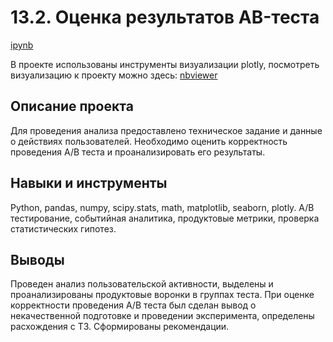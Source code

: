 # 13.2. Оценка результатов AB-теста

[ipynb](https://github.com/Natalyas23/Portfolio/blob/main/13.2.%20Выпуск_Оценка%20результатов%20AB-теста/13.%20Выпуск_Оценка%20результатов%20AB-теста.ipynb)

В проекте использованы инструменты визуализации plotly, посмотреть визуализацию к проекту можно здесь: [nbviewer](https://nbviewer.org/github/Natalyas23/Portfolio/blob/bc036e510c628f7a9d055a50e43690bce5632ce2/13.2.%20Выпуск_Оценка%20результатов%20AB-теста/13.%20Выпуск_Оценка%20результатов%20AB-теста.ipynb)

## Описание проекта

Для проведения анализа предоставлено техническое задание и данные о действиях пользователей. Необходимо оценить корректность проведения А/В теста и проанализировать его результаты.

## Навыки и инструменты

Python, pandas, numpy, scipy.stats, math, matplotlib, seaborn, plotly. А/В тестирование, событийная аналитика, продуктовые метрики, проверка статистических гипотез.

## Выводы

Проведен анализ пользовательской активности, выделены и проанализированы продуктовые воронки в группах теста. При оценке корректности  проведения А/В теста был сделан вывод о некачественной подготовке и проведении эксперимента, определены расхождения с ТЗ. Сформированы рекомендации.
